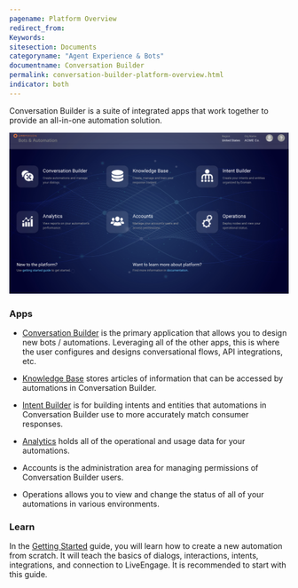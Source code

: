 ```yaml
---
pagename: Platform Overview
redirect_from:
Keywords:
sitesection: Documents
categoryname: "Agent Experience & Bots"
documentname: Conversation Builder
permalink: conversation-builder-platform-overview.html
indicator: both
---
```


Conversation Builder is a suite of integrated apps that work together to provide an all-in-one automation solution.

<img class="fancyimage" style="width:750px" src="img/ConvoBuilder/platform_main.png">

### Apps

- [Conversation Builder](conversation-builder-conversation-builder-overview.html) is the primary application that allows you to design new bots / automations. Leveraging all of the other apps, this is where the user configures and designs conversational flows, API integrations, etc.

- [Knowledge Base](conversation-builder-knowledge-base.html) stores articles of information that can be accessed by automations in Conversation Builder.

- [Intent Builder](conversation-builder-intent-builder-overview.html) is for building intents and entities that automations in Conversation Builder use to more accurately match consumer responses.

- [Analytics](conversation-builder-analytics.html) holds all of the operational and usage data for your automations.

- Accounts is the administration area for managing permissions of Conversation Builder users.

- Operations allows you to view and change the status of all of your automations in various environments.

### Learn

In the [Getting Started](conversation-builder-getting-started-1-dialogs-and-patterns.html) guide, you will learn how to create a new automation from scratch. It will teach the basics of dialogs, interactions, intents, integrations, and connection to LiveEngage. It is recommended to start with this guide.
